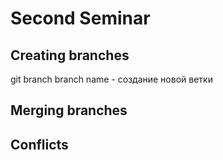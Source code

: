# Second Seminar

## Creating branches
git branch branch name - создание новой ветки
## Merging branches

## Conflicts